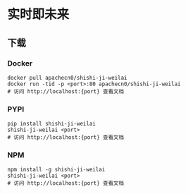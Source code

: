 # 实时即未来

## 下载

### Docker

```
docker pull apachecn0/shishi-ji-weilai
docker run -tid -p <port>:80 apachecn0/shishi-ji-weilai
# 访问 http://localhost:{port} 查看文档
```

### PYPI

```
pip install shishi-ji-weilai
shishi-ji-weilai <port>
# 访问 http://localhost:{port} 查看文档
```

### NPM

```
npm install -g shishi-ji-weilai
shishi-ji-weilai <port>
# 访问 http://localhost:{port} 查看文档
```